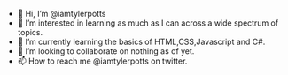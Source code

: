 - 👋 Hi, I’m @iamtylerpotts
- 👀 I’m interested in learning as much as I can across a wide spectrum of topics.
- 🌱 I’m currently learning the basics of HTML,CSS,Javascript and C#.
- 💞️ I’m looking to collaborate on nothing as of yet.
- 📫 How to reach me @iamtylerpotts on twitter.

